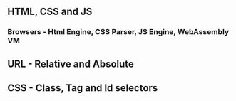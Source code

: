 ## HTML, CSS and JS

### Browsers - Html Engine, CSS Parser, JS Engine, WebAssembly VM

## URL - Relative and Absolute

## CSS - Class, Tag and Id selectors
